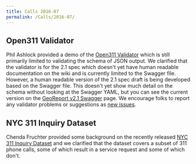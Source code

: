 ```yaml
---
title: Calls 2016-07
permalink: /Calls/2016-07/
---
```


## Open311 Validator

Phil Ashlock provided a demo of the [Open311 Validator](http://validate.open311.org/) which is still primarily limited to validating the schema of JSON output. We clarified that the validator is for the 2.1 spec which doesn't yet have human readable documentation on the wiki and is currently limited to the Swagger file. However, a human readable version of the 2.1 spec draft is being developed based on the Swagger file. This doesn't yet show much detail on the schema without looking at the Swagger YAML, but you can see the current version on the [GeoReport v2.1 Swagger](/GeoReport_v2.1_Swagger/) page. We encourage folks to report any validator problems or suggestions as [new issues](https://github.com/open311/schema-validation/issues). 

## NYC 311 Inquiry Dataset

Chenda Fruchter provided some background on the recently released [NYC 311 Inquiry Dataset](https://docs.google.com/document/d/17MlyGtZMD4BNEA8UfNF8o_3rvRCOPKVdkONJy6J7oVM/edit) and we clarified that the dataset covers a subset of 311 phone calls, some of which result in a service request and some of which don't. 